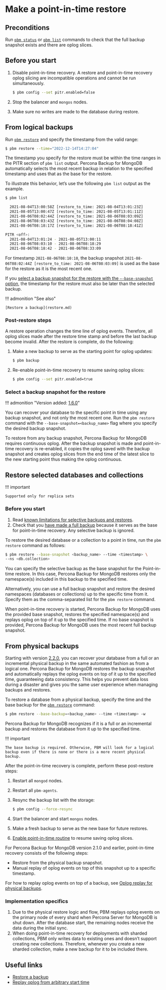 # Make a point-in-time restore

## Preconditions

Run [`pbm status`](../reference/pbm-commands.md#pbm-status) or [`pbm list`](../reference/pbm-commands.md#pbm-list) commands to check that the full backup snapshot exists and there are oplog slices.

## Before you start

1. Disable point-in-time recovery. A restore and point-in-time recovery oplog slicing are incompatible operations and cannot be run simultaneously. 

    ```{.bash data-prompt="$"}
    $ pbm config --set pitr.enabled=false
    ```

2. Stop the balancer and `mongos` nodes.
3. Make sure no writes are made to the database during restore. 

## From logical backups 

Run [`pbm restore`](../reference/pbm-commands.md#pbm-restore) and specify the timestamp from the valid range:

```{.bash data-prompt="$"}
$ pbm restore --time="2022-12-14T14:27:04"
```

The timestamp you specify for the restore must be within the time ranges in the PITR section of `pbm list` output. Percona Backup for MongoDB automatically selects the most recent backup in relation to the specified timestamp and uses that as the base for the restore.

To illustrate this behavior, let’s use the following `pbm list` output as the example. 

```{.bash .no-copy}
$ pbm list

  2021-08-04T13:00:58Z [restore_to_time: 2021-08-04T13:01:23Z]
  2021-08-05T13:00:47Z [restore_to_time: 2021-08-05T13:01:11Z]
  2021-08-06T08:02:44Z [restore_to_time: 2021-08-06T08:03:09Z]
  2021-08-06T08:03:43Z [restore_to_time: 2021-08-06T08:04:08Z]
  2021-08-06T08:18:17Z [restore_to_time: 2021-08-06T08:18:41Z]

PITR <off>:
  2021-08-04T13:01:24 - 2021-08-05T13:00:11
  2021-08-06T08:03:10 - 2021-08-06T08:18:29
  2021-08-06T08:18:42 - 2021-08-06T08:33:09
```

For timestamp `2021-08-06T08:10:10`, the backup snapshot `2021-08-06T08:02:44Z [restore_to_time: 2021-08-06T08:03:09]` is used as the base for the restore as it is the most recent one.

If you [select a backup snapshot for the restore with the `–-base-snapshot` option](#select-a-backup-snapshot-for-the-restore), the timestamp for the restore must also be later than the selected backup.

!!! admonition "See also"

    [Restore a backup](restore.md)

### Post-restore steps

A restore operation changes the time line of oplog events. Therefore, all oplog slices made after the restore time stamp and before the last backup become invalid. After the restore is complete, do the following:

1. Make a new backup to serve as the starting point for oplog updates:

    ```{.bash data-prompt="$"}
    $ pbm backup
    ```

2. Re-enable point-in-time recovery to resume saving oplog slices:

    ```{.bash data-prompt="$"}
    $ pbm config --set pitr.enabled=true
    ```

### Select a backup snapshot for the restore

!!! admonition "Version added: [1.6.0](../release-notes/1.6.0.md)"

You can recover your database to the specific point in time using any backup snapshot, and not only the most recent one. Run the `pbm restore` command with the `--base-snapshot=<backup_name>` flag where you specify the desired backup snapshot.

To restore from any backup snapshot, Percona Backup for MongoDB requires continuous oplog. After the backup snapshot is made and point-in-time recovery is re-enabled, it copies the oplog saved with the backup snapshot and creates oplog slices from the end time of the latest slice to the new starting point thus making the oplog continuous.

## Restore selected databases and collections

!!! important

    Supported only for replica sets

### Before you start

1. Read [known limitations for selective backups and restores](../features/selective-backup.md#known-limitations-of-selective-backups-and-restores).
2. Check that you [have made a full backup](start-backup.md#make-a-backup) because it serves as the base for point-in-time recovery. Any selective backup is ignored.


To restore the desired database or a collection to a point in time, run the ``pbm restore`` command as follows:

```{.bash data-prompt="$"}
$ pbm restore --base-snapshot <backup_name> --time <timestamp> \
--ns <db.collection>
```

You can specify the selective backup as the base snapshot for the Point-in-time restore. In this case, Percona Backup for MongoDB restores only the namespace(s) included in this backup to the specified time.

Alternatively, you can use a full backup snapshot and restore the desired namespaces (databases or collections) up to the specific time from it. Specify them as the comma-separated list for the `pbm restore` command.

When point-in-time recovery is started, Percona Backup for MongoDB uses the provided base snapshot, restores the specified namespace(s) and replays oplog on top of it up to the specified time. If no base snapshot is provided, Percona Backup for MongoDB uses the most recent full backup snapshot.

## From physical backups

Starting with version [2.2.0](../release-notes-2.2.0.md), you can recover your database from a full or an incremental physical backup in the same automated fashion as from a logical one. Percona Backup for MongoDB restores the backup snapshot and automatically replays the oplog events on top of it up to the specified time, guaranteeing data consistency. This helps you prevent data loss during a disaster and gives you the same user experience when managing backups and restores.

To restore a database from a physical backup, specify the time and the base backup for the [`pbm restore`](../reference/pbm-commands.md#pbm-restore) command:

```{.bash data-prompt="$"}
$ pbm restore --base-backup=<backup_name> --time <timestamp> -w
```

Percona Backup for MongoDB recognizes if it is a full or an incremental backup and restores the database from it up to the specified time. 

!!! important

    The base backup is required. Otherwise, PBM will look for a logical backup even if there is none or there is a more recent physical backup.

After the point-in-time recovery is complete, perform these post-restore steps:

1. Restart all `mongod` nodes.

2. Restart all `pbm-agents`.

3. Resync the backup list with the storage:

    ```{.bash data-prompt="$"}
    $ pbm config --force-resync
    ```

4. Start the balancer and start `mongos` nodes.

5. Make a fresh backup to serve as the new base for future restores.

6. [Enable point-in-time routine](point-in-time-recovery.md#enable-point-in-time-recovery) to resume saving oplog slices.

For Percona Backup for MongoDB version 2.1.0 and earlier, point-in-time recovery consists of the following steps:

* Restore from the physical backup snapshot.
* Manual replay of oplog events on top of this snapshot up to a specific timestamp.

For how to replay oplog events on top of a backup, see [Oplog replay for physical backups](oplog-replay.md#oplog-replay-for-physical-backups).

### Implementation specifics

1. Due to the physical restore logic and flow, PBM replays oplog events on the primary node of every shard when Percona Server for MongoDB is shut down. After the database start, the remaining nodes receive the data during the initial sync.
2. When doing point-in-time recovery for deployments with sharded collections, PBM only writes data to existing ones and doesn’t support creating new collections. Therefore, whenever you create a new sharded collection, make a new backup for it to be included there.

## Useful links

* [Restore a backup](restore.md)
* [Replay oplog from arbitrary start time](oplog-replay.md)


